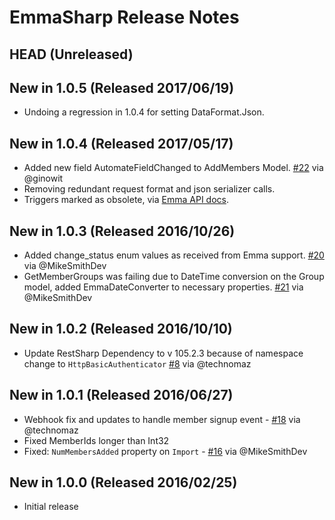 EmmaSharp Release Notes
=========
## HEAD (Unreleased)

## New in 1.0.5 (Released 2017/06/19)
 * Undoing a regression in 1.0.4 for setting DataFormat.Json.

## New in 1.0.4 (Released 2017/05/17)
* Added new field AutomateFieldChanged to AddMembers Model. [#22](https://github.com/kylegregory/EmmaSharp/pull/22) via @ginowit
* Removing redundant request format and json serializer calls.
* Triggers marked as obsolete, via [Emma API docs](http://api.myemma.com/api/external/triggers.html).

## New in 1.0.3 (Released 2016/10/26)
* Added change_status enum values as received from Emma support. [#20](https://github.com/kylegregory/EmmaSharp/pull/20) via @MikeSmithDev
* GetMemberGroups was failing due to DateTime conversion on the Group model, added EmmaDateConverter to necessary properties. [#21](https://github.com/kylegregory/EmmaSharp/pull/21) via @MikeSmithDev

## New in 1.0.2 (Released 2016/10/10)
* Update RestSharp Dependency to v 105.2.3 because of namespace change to `HttpBasicAuthenticator` [#8](https://github.com/kylegregory/EmmaSharp/issues/8#issuecomment-252004909) via @technomaz

## New in 1.0.1 (Released 2016/06/27)
* Webhook fix and updates to handle member signup event - [#18](https://github.com/kylegregory/EmmaSharp/pull/18) via @technomaz
* Fixed MemberIds longer than Int32
* Fixed: `NumMembersAdded` property on `Import` - [#16](https://github.com/kylegregory/EmmaSharp/pull/16) via @MikeSmithDev

## New in 1.0.0 (Released 2016/02/25)
* Initial release